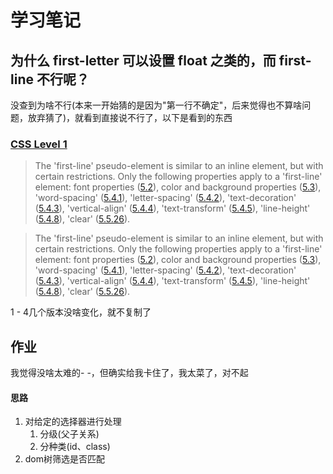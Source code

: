 # 学习笔记

## 为什么 first-letter 可以设置 float 之类的，而 first-line 不行呢？

没查到为啥不行(本来一开始猜的是因为"第一行不确定"，后来觉得也不算啥问题，放弃猜了)，就看到直接说不行了，以下是看到的东西

### [CSS Level 1](https://www.w3.org/TR/CSS1/#the-first-line-pseudo-element)

> The 'first-line' pseudo-element is similar to an inline element, but with certain restrictions. Only the following properties apply to a 'first-line' element: font properties ([5.2](https://www.w3.org/TR/CSS1/#font-properties)), color and background properties ([5.3](https://www.w3.org/TR/CSS1/#color-and-background-properties)), 'word-spacing' ([5.4.1](https://www.w3.org/TR/CSS1/#word-spacing)), 'letter-spacing' ([5.4.2](https://www.w3.org/TR/CSS1/#letter-spacing)), 'text-decoration' ([5.4.3](https://www.w3.org/TR/CSS1/#text-decoration)), 'vertical-align' ([5.4.4](https://www.w3.org/TR/CSS1/#vertical-align)), 'text-transform' ([5.4.5](https://www.w3.org/TR/CSS1/#text-transform)), 'line-height' ([5.4.8](https://www.w3.org/TR/CSS1/#line-height)), 'clear' ([5.5.26](https://www.w3.org/TR/CSS1/#clear)).

> The 'first-line' pseudo-element is similar to an inline element, but with certain restrictions. Only the following properties apply to a 'first-line' element: font properties ([5.2](https://www.w3.org/TR/CSS1/#font-properties)), color and background properties ([5.3](https://www.w3.org/TR/CSS1/#color-and-background-properties)), 'word-spacing' ([5.4.1](https://www.w3.org/TR/CSS1/#word-spacing)), 'letter-spacing' ([5.4.2](https://www.w3.org/TR/CSS1/#letter-spacing)), 'text-decoration' ([5.4.3](https://www.w3.org/TR/CSS1/#text-decoration)), 'vertical-align' ([5.4.4](https://www.w3.org/TR/CSS1/#vertical-align)), 'text-transform' ([5.4.5](https://www.w3.org/TR/CSS1/#text-transform)), 'line-height' ([5.4.8](https://www.w3.org/TR/CSS1/#line-height)), 'clear' ([5.5.26](https://www.w3.org/TR/CSS1/#clear)).



1 - 4几个版本没啥变化，就不复制了





## 作业

我觉得没啥太难的- -，但确实给我卡住了，我太菜了，对不起

#### 思路

1. 对给定的选择器进行处理
   1. 分级(父子关系)
   2. 分种类(id、class)
2. dom树筛选是否匹配